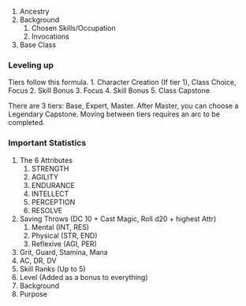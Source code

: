 1. Ancestry
2. Background
	1. Chosen Skills/Occupation
	2. Invocations
3. Base Class

### Leveling up
Tiers follow this formula.
	1. Character Creation (If tier 1), Class Choice, Focus
	2. Skill Bonus
	3. Focus
	4. Skill Bonus
	5. Class Capstone

There are 3 tiers: Base, Expert, Master. After Master, you can choose a Legendary Capstone.
Moving between tiers requires an arc to be completed.

### Important Statistics
1. The 6 Attributes 
	1. STRENGTH
	2. AGILITY
	3. ENDURANCE
	4. INTELLECT
	5. PERCEPTION
	6. RESOLVE
2. Saving Throws (DC 10 + Cast Magic, Roll d20 + highest Attr)
	1. Mental (INT, RES)
	2. Physical (STR, END)
	3. Reflexive (AGI, PER)
3. Grit, Guard, Stamina, Mana
4. AC, DR, DV
5. Skill Ranks (Up to 5)
6. Level (Added as a bonus to everything)
7. Background
8. Purpose
